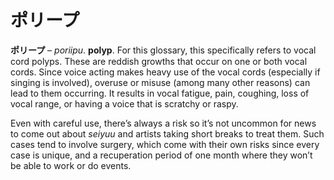# ポリープ

**ポリープ** – _poriipu_. **polyp**. For this glossary, this specifically refers to vocal cord polyps. These are reddish growths that occur on one or both vocal cords. Since voice acting makes heavy use of the vocal cords (especially if singing is involved), overuse or misuse (among many other reasons) can lead to them occurring. It results in vocal fatigue, pain, coughing, loss of vocal range, or having a voice that is scratchy or raspy.  
  
Even with careful use, there’s always a risk so it’s not uncommon for news to come out about _seiyuu_ and artists taking short breaks to treat them. Such cases tend to involve surgery, which come with their own risks since every case is unique, and a recuperation period of one month where they won’t be able to work or do events.
